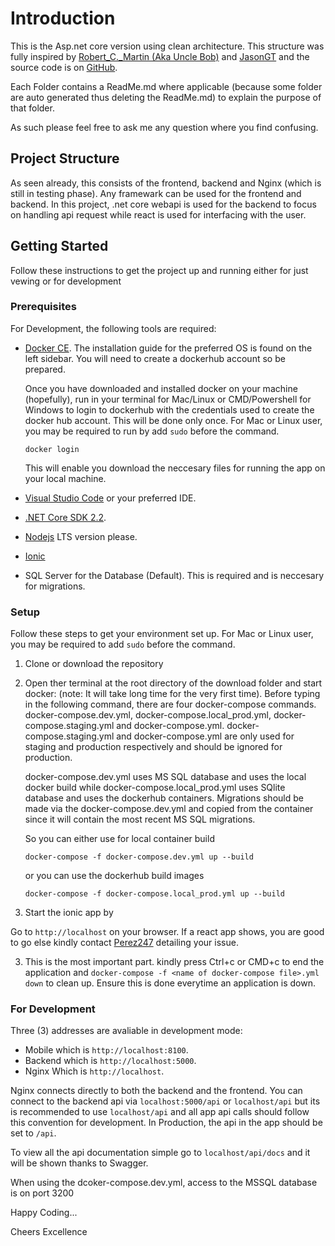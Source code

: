 # Introduction

This is the Asp.net core version using clean architecture. This structure was fully inspired by [Robert_C._Martin (Aka Uncle Bob)](https://en.wikipedia.org/wiki/Robert_C._Martin) and [JasonGT](https://www.youtube.com/watch?v=Zygw4UAxCdg&t=1301s) and the source code is on [GitHub](https://github.com/JasonGT/NorthwindTraders).


Each Folder contains a ReadMe.md where applicable (because some folder are auto generated thus deleting the ReadMe.md) to explain the purpose of that folder.

As such please feel free to ask me any question where you find confusing.

## Project Structure

As seen already, this consists of the frontend, backend and Nginx (which is still in testing phase). Any framewark can be used for the frontend and backend. In this project, .net core webapi is used for the backend to focus on handling api request while react is used for interfacing with the user.

## Getting Started

Follow these instructions to get the project up and running either for just vewing or for development

### Prerequisites

For Development, the following tools are required:

* [Docker CE](https://docs.docker.com/install/). The installation guide for the preferred OS is found on the left sidebar. You will need to create a dockerhub account so be prepared.

    Once you have downloaded and installed docker on your machine (hopefully), run in your terminal for Mac/Linux or CMD/Powershell for Windows to login to dockerhub with the credentials used to create the docker hub account. This will be done only once. For Mac or Linux user, you may be required to run by add ```sudo``` before the command.

    ```
    docker login
    ```
    This will enable you download the neccesary files for running the app on your local machine.

* [Visual Studio Code](https://code.visualstudio.com/) or your preferred IDE.
* [.NET Core SDK 2.2](https://www.microsoft.com/net/download/dotnet-core/2.2).
* [Nodejs](https://nodejs.org/en/) LTS version please.
* [Ionic](https://ionicframework.com/getting-started#cli)
* SQL Server for the Database (Default). This is required and is neccesary for migrations. 


### Setup

Follow these steps to get your environment set up. For Mac or Linux user, you may be required to add `sudo` before the command.

  1. Clone or download the repository
  2. Open ther terminal at the root directory of the download folder and start docker: (note: It will take long time for the very first time).
     Before typing in the following command, there are four docker-compose commands. docker-compose.dev.yml, docker-compose.local_prod.yml, docker-compose.staging.yml and docker-compose.yml. docker-compose.staging.yml and docker-compose.yml are only used for staging and production respectively and should be ignored for production. 

     docker-compose.dev.yml uses MS SQL database and uses the local docker build while docker-compose.local_prod.yml uses SQlite database and uses the dockerhub containers. Migrations should be made via the docker-compose.dev.yml and copied from the container since it will contain the most recent MS SQL migrations.

     So you can either use for local container build
     ```
     docker-compose -f docker-compose.dev.yml up --build
     ```

     or you can use the dockerhub build images
     ```
     docker-compose -f docker-compose.local_prod.yml up --build
     ```
  3. Start the ionic app by

Go to `http://localhost` on your browser. If a react app shows, you are good to go else kindly contact [Perez247](https://github.com/perez247) detailing your issue.

3. This is the most important part. kindly press Ctrl+c or CMD+c to end the application and `docker-compose -f <name of docker-compose file>.yml down` to clean up. Ensure this is done everytime an application is down.

### For Development

Three (3) addresses are avaliable in development mode:

*   Mobile which is `http://localhost:8100`.
*   Backend which is `http://localhost:5000`.
*   Nginx Which is `http://localhost`.

Nginx connects directly to both the backend and the frontend. You can connect to the backend api via `localhost:5000/api` or `localhost/api` but its is recommended to use `localhost/api` and all app api calls should follow this convention for development. In Production, the api in the app should be set to `/api`.

To view all the api documentation simple go to `localhost/api/docs` and it will be shown thanks to Swagger.

When using the dcoker-compose.dev.yml, access to the MSSQL database is on port 3200

Happy Coding...

Cheers Excellence
